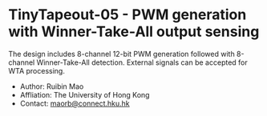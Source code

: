 # TinyTapeout-05 - PWM generation with Winner-Take-All output sensing

The design includes 8-channel 12-bit PWM generation followed with 8-channel Winner-Take-All detection. External signals can be accepted for WTA processing.

- Author: Ruibin Mao
- Affliation: The University of Hong Kong
- Contact: maorb@connect.hku.hk
